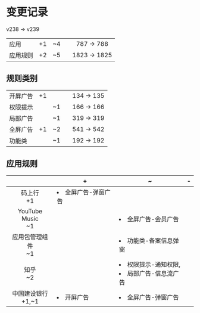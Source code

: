 # 变更记录

v238 -> v239

||||||
|-|:-:|:-:|:-:|:-:|
|应用|+1|~4||787 -> 788|
|应用规则|+2|~5||1823 -> 1825|

## 规则类别

||||||
|-|:-:|:-:|:-:|:-:|
|开屏广告|+1|||134 -> 135|
|权限提示||~1||166 -> 166|
|局部广告||~1||319 -> 319|
|全屏广告|+1|~2||541 -> 542|
|功能类||~1||192 -> 192|

## 应用规则

||+|~|-|
|:-:|-|-|-|
|码上行<br>+1|<li>全屏广告-弹窗广告|||
|YouTube Music<br>~1||<li>全屏广告-会员广告||
|应用包管理组件<br>~1||<li>功能类-备案信息弹窗||
|知乎<br>~2||<li>权限提示-通知权限,<li>局部广告-信息流广告||
|中国建设银行<br>+1,~1|<li>开屏广告|<li>全屏广告-弹窗广告||
